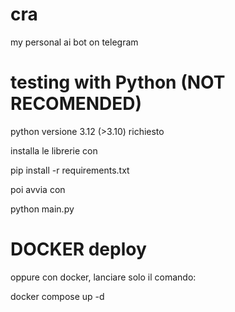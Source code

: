 # cra
my personal ai bot on telegram

# testing with Python (NOT RECOMENDED)

python versione 3.12 (>3.10) richiesto

installa le librerie con 

pip install -r requirements.txt

poi avvia con 

python main.py

# DOCKER deploy

oppure con docker, lanciare solo il comando:

docker compose up -d